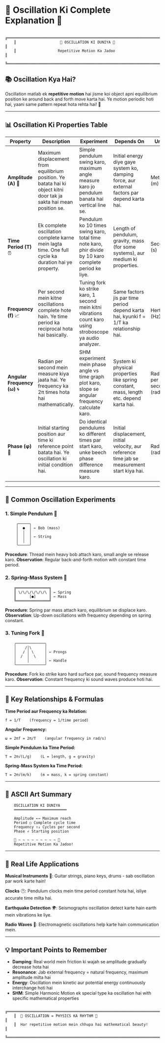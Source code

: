 # 🌊 Oscillation Ki Complete Explanation 🌊

```
    ╔═══════════════════════════════════════════════════════════════════════╗
    ║                    🎯 OSCILLATION KI DUNIYA 🎯                      ║
    ║                   Repetitive Motion Ka Jadoo                          ║
    ╚═══════════════════════════════════════════════════════════════════════╝
```

## 📚 Oscillation Kya Hai?

Oscillation matlab ek **repetitive motion** hai jisme koi object apni 
equilibrium position ke around back and forth move karta hai. Ye motion
periodic hoti hai, yaani same pattern repeat hota rehta hai! 🔄

---

## 📊 Oscillation Ki Properties Table

| **Property** | **Description** | **Experiment** | **Depends On** | **Unit** |
|--------------|-----------------|----------------|----------------|----------|
| **Amplitude (A)** 🎯 | Maximum displacement from equilibrium position. Ye batata hai ki object kitni door tak ja sakta hai mean position se. | Simple pendulum swing karo, maximum angle measure karo jo pendulum banata hai vertical line se. | Initial energy diye gaye system ko, damping force, aur external factors par depend karta hai. | Meter (m) |
| **Time Period (T)** ⏰ | Ek complete oscillation complete karne mein lagta time. One full cycle ka duration hai ye property. | Pendulum ko 10 times swing karo, total time note karo, phir divide by 10 karo complete period ke liye. | Length of pendulum, gravity, mass (for some systems), aur medium ki properties. | Second (s) |
| **Frequency (f)** 📈 | Per second mein kitne oscillations complete hote hain. Ye time period ka reciprocal hota hai basically. | Tuning fork ko strike karo, 1 second mein kitni vibrations count karo using stroboscope ya audio analyzer. | Same factors jis par time period depend karta hai, kyunki f = 1/T ka relationship hai. | Hertz (Hz) |
| **Angular Frequency (ω)** 🌀 | Radian per second mein measure kiya jaata hai. Ye frequency ka 2π times hota hai mathematically. | SHM experiment mein phase angle vs time graph plot karo, slope se angular frequency calculate karo. | System ki physical properties like spring constant, mass, length etc. depend karta hai. | Radian per second (rad/s) |
| **Phase (φ)** 📐 | Initial starting position aur time ki reference point batata hai. Ye oscillation ki initial condition hai. | Do identical pendulums ko different times par start karo, unke beech phase difference measure karo. | Initial displacement, initial velocity, aur reference time jab se measurement start kiya hai. | Radian (rad) |

---

## 🔬 Common Oscillation Experiments

### 1. Simple Pendulum 🎪
```
     ╭─────╮
     │  ●  │ ← Bob (mass)
     │  │  │
     │  │  │ ← String
     │  │  │
     ╰─────╯
```

**Procedure**: Thread mein heavy bob attach karo, small angle se release karo.
**Observation**: Regular back-and-forth motion with constant time period.

### 2. Spring-Mass System 🌸
```
    ╔═══════════════╗
    ║ \/\/\/\/\/\/\ ║ ← Spring
    ║      [●]      ║ ← Mass
    ╚═══════════════╝
```

**Procedure**: Spring par mass attach karo, equilibrium se displace karo.
**Observation**: Up-down oscillations with frequency depending on spring constant.

### 3. Tuning Fork 🎵
```
    ╭─────────────╮
    │    /│\      │
    │   / │ \     │ ← Prongs
    │  /  │  \    │
    │     │       │ ← Handle
    ╰─────────────╯
```

**Procedure**: Fork ko strike karo hard surface par, sound frequency measure karo.
**Observation**: Constant frequency ki sound waves produce hoti hai.

---

## 🎯 Key Relationships & Formulas

**Time Period aur Frequency ka Relation:**
```
f = 1/T    (frequency = 1/time period)
```

**Angular Frequency:**
```
ω = 2πf = 2π/T    (angular frequency in rad/s)
```

**Simple Pendulum ka Time Period:**
```
T = 2π√(L/g)    (L = length, g = gravity)
```

**Spring-Mass System ka Time Period:**
```
T = 2π√(m/k)    (m = mass, k = spring constant)
```

---

## 🎨 ASCII Art Summary

```
    OSCILLATION KI DUNIYA
    ════════════════════════
    
    Amplitude ←→ Maximum reach
    Period ○ Complete cycle time  
    Frequency ↑↓ Cycles per second
    Phase ∠ Starting position
    
    🌊 ~ ~ ~ ~ ~ ~ ~ ~ ~ 🌊
    Repetitive Motion Ka Jadoo!
```

---

## 🚀 Real Life Applications

**Musical Instruments** 🎼: Guitar strings, piano keys, drums - sab oscillation par work karte hain!

**Clocks** 🕐: Pendulum clocks mein time period constant hota hai, isliye accurate time milta hai.

**Earthquake Detection** 🌍: Seismographs oscillation detect karte hain earth mein vibrations ke liye.

**Radio Waves** 📡: Electromagnetic oscillations help karte hain communication mein.

---

## 💡 Important Points to Remember

- **Damping**: Real world mein friction ki wajah se amplitude gradually decrease hota hai
- **Resonance**: Jab external frequency = natural frequency, maximum amplitude milta hai  
- **Energy**: Oscillation mein kinetic aur potential energy continuously interchange hoti hai
- **SHM**: Simple Harmonic Motion ek special type ka oscillation hai with specific mathematical properties

```
    ╔═══════════════════════════════════════════════════════════════════════╗
    ║  🎊 OSCILLATION = PHYSICS KA RHYTHM 🎊                              ║
    ║  Har repetitive motion mein chhupa hai mathematical beauty!           ║
    ╚═══════════════════════════════════════════════════════════════════════╝
```
